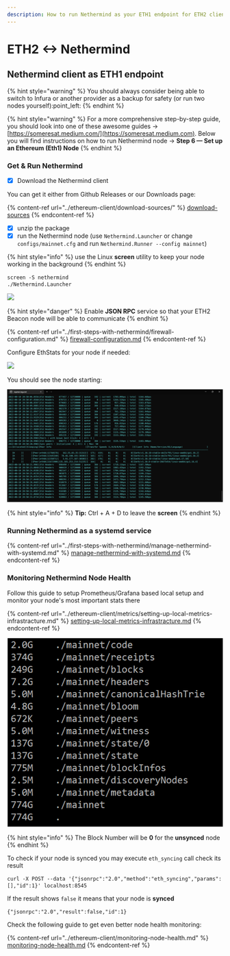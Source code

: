 ```yaml
---
description: How to run Nethermind as your ETH1 endpoint for ETH2 clients
---
```


# ETH2 <-> Nethermind

## Nethermind client as ETH1 endpoint

{% hint style="warning" %}
You should always consider being able to switch to Infura or another provider as a backup for safety (or run two nodes yourself):point\_left:&#x20;
{% endhint %}

{% hint style="warning" %}
For a more comprehensive step-by-step guide, you should look into one of these awesome guides -> [https://someresat.medium.com/](https://someresat.medium.com). Below you will find instructions on how to run Nethermind node -> **Step 6 — Set up an Ethereum (Eth1) Node**
{% endhint %}

### Get & Run Nethermind

* [x] Download the Nethermind client

You can get it either from Github Releases or our Downloads page:

{% content-ref url="../ethereum-client/download-sources/" %}
[download-sources](../ethereum-client/download-sources/)
{% endcontent-ref %}

* [x] unzip the package
* [x] run the Nethermind node (use `Nethermind.Launcher` or change `configs/mainnet.cfg` and run `Nethermind.Runner --config mainnet`)

{% hint style="info" %}
use the Linux **screen** utility to keep your node working in the background
{% endhint %}

```
screen -S nethermind
./Nethermind.Launcher
```

![](<../.gitbook/assets/image (10) (1) (1) (1).png>)

{% hint style="danger" %}
Enable **JSON RPC** service so that your ETH2 Beacon node will be able to communicate
{% endhint %}

{% content-ref url="../first-steps-with-nethermind/firewall-configuration.md" %}
[firewall-configuration.md](../first-steps-with-nethermind/firewall-configuration.md)
{% endcontent-ref %}

Configure EthStats for your node if needed:

![](<../.gitbook/assets/image (3).png>)

You should see the node starting:

![](<../.gitbook/assets/image (1).png>)

{% hint style="info" %}
**Tip:** Ctrl + A + D to leave the **screen**
{% endhint %}

### Running Nethermind as a systemd service

{% content-ref url="../first-steps-with-nethermind/manage-nethermind-with-systemd.md" %}
[manage-nethermind-with-systemd.md](../first-steps-with-nethermind/manage-nethermind-with-systemd.md)
{% endcontent-ref %}

### Monitoring Nethermind Node Health

Follow this guide to setup Prometheus/Grafana based local setup and monitor your node's most important stats there

{% content-ref url="../ethereum-client/metrics/setting-up-local-metrics-infrastracture.md" %}
[setting-up-local-metrics-infrastracture.md](../ethereum-client/metrics/setting-up-local-metrics-infrastracture.md)
{% endcontent-ref %}

![](../.gitbook/assets/image.png)

{% hint style="info" %}
The Block Number will be **0** for the **unsynced** node
{% endhint %}

To check if your node is synced you may execute `eth_syncing` call check its result

```
curl -X POST --data '{"jsonrpc":"2.0","method":"eth_syncing","params":[],"id":1}' localhost:8545
```

If the result shows `false` it means that your node is **synced**&#x20;

```
{"jsonrpc":"2.0","result":false,"id":1}
```

Check the following guide to get even better node health monitoring:

{% content-ref url="../ethereum-client/monitoring-node-health.md" %}
[monitoring-node-health.md](../ethereum-client/monitoring-node-health.md)
{% endcontent-ref %}
